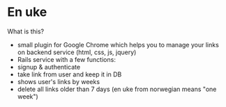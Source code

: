 En uke
======

What is this?

- small plugin for Google Chrome which helps you to manage your links on backend service (html, css, js, jquery)
- Rails service with a few functions:
 - signup & authenticate
 - take link from user and keep it in DB
 - shows user's links by weeks
 - delete all links older than 7 days (en uke from norwegian means "one week")

